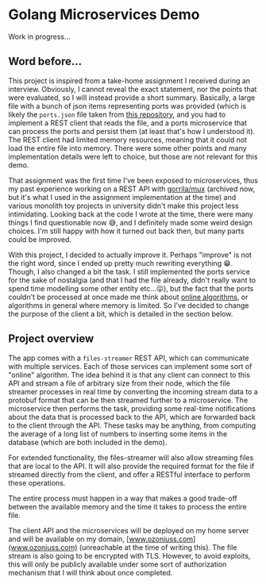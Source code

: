 # Golang Microservices Demo

Work in progress...

Word before...
--------------

This project is inspired from a take-home assignment I received during an interview. Obviously, I cannot reveal the exact statement, nor the points that were evaluated, so I will instead provide a short summary. Basically, a large file with a bunch of json items representing ports was provided (which is likely the `ports.json` file taken from [this repository](https://github.com/marchah/sea-ports), and you had to implement a REST client that reads the file, and a ports microservice that can process the ports and persist them (at least that's how I understood it). The REST client had limited memory resources, meaning that it could not load the entire file into memory. There were some other points and many implementation details were left to choice, but those are not relevant for this demo.

That assignment was the first time I've been exposed to microservices, thus my past experience working on a REST API with [gorrila/mux](https://github.com/gorilla/mux) (archived now, but it's what I used in the assignment implementation at the time) and various monolith toy projects in university didn't make this project less intimidating. Looking back at the code I wrote at the time, there were many things I find questionable now 😅, and I definitely made some weird design choices. I'm still happy with how it turned out back then, but many parts could be improved.

With this project, I decided to actually improve it. Perhaps "improve" is not the right word, since I ended up pretty much rewriting everything 😁. Though, I also changed a bit the task. I still implemented the ports service for the sake of nostalgia (and that I had the file already, didn't really want to spend time modelling some other entity etc...😛), but the fact that the ports couldn't be processed at once made me think about [online algorithms](https://en.wikipedia.org/wiki/Online_algorithm), or algorithms in general where memory is limited. So I've decided to change the purpose of the client a bit, which is detailed in the section below.


Project overview
----------------

The app comes with a `files-streamer` REST API, which can communicate with multiple services. Each of those services can implement some sort of "online" algorithm. The idea behind it is that any client can connect to this API and stream a file of arbitrary size from their node, which the file streamer processes in real time by converting the incoming stream data to a protobuf format that can be then streamed further to a microservice. The microservice then performs the task, providing some real-time notifications about the data that is processed back to the API, which are forwarded back to the client through the API. These tasks may be anything, from computing the average of a long list of numbers to inserting some items in the database (which are both included in the demo).

For extended functionality, the files-streamer will also allow streaming files that are local to the API. It will also provide the required format for the file if streamed directly from the client, and offer a RESTful interface to perform these operations.

The entire process must happen in a way that makes a good trade-off between the available memory and the time it takes to process the entire file.

The client API and the microservices will be deployed on my home server and will be available on my domain, [www.ozoniuss.com](www.ozoniuss.com) (unreachable at the time of writing this). The file stream is also going to be encrypted with TLS. However, to avoid exploits, this will only be publicly available under some sort of authorization mechanism that I will think about once completed.